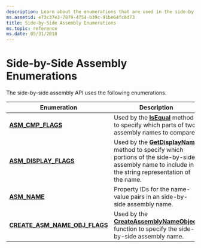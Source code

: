 ```yaml
---
description: Learn about the enumerations that are used in the side-by-side assembly API, such as ASM_CMP_FLAGS and CREATE_ASM_NAME_OBJ_FLAGS.
ms.assetid: e73c37e3-7879-4754-b39c-91be64fc8d73
title: Side-by-Side Assembly Enumerations
ms.topic: reference
ms.date: 05/31/2018
---
```


# Side-by-Side Assembly Enumerations

The side-by-side assembly API uses the following enumerations.



| Enumeration                                                         | Description                                                                                                                                                                                |
|---------------------------------------------------------------------|--------------------------------------------------------------------------------------------------------------------------------------------------------------------------------------------|
| [**ASM\_CMP\_FLAGS**](/windows/win32/api/winsxs/ne-winsxs-asm_cmp_flags)                           | Used by the [**IsEqual**](/windows/desktop/api/winsxs/nf-winsxs-iassemblyname-isequal) method to specify which parts of two assembly names to compare.                                                                       |
| [**ASM\_DISPLAY\_FLAGS**](/windows/win32/api/winsxs/ne-winsxs-asm_display_flags)                   | Used by the [**GetDisplayName**](/windows/desktop/api/winsxs/nf-winsxs-iassemblyname-getdisplayname) method to specify which portions of the side-by-side assembly name to include in the string representation of the name. |
| [**ASM\_NAME**](/windows/win32/api/winsxs/ne-winsxs-asm_name)                                      | Property IDs for the name-value pairs in an side-by-side assembly name.                                                                                                                    |
| [**CREATE\_ASM\_NAME\_OBJ\_FLAGS**](/windows/win32/api/winsxs/ne-winsxs-create_asm_name_obj_flags) | Used by the [**CreateAssemblyNameObject**](/windows/desktop/api/Winsxs/nf-winsxs-createassemblynameobject) function to specify the side-by-side assembly name.                                                               |



 

 

 



